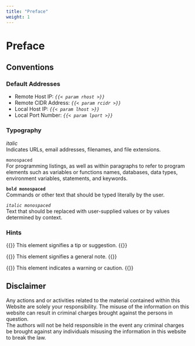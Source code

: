 ```yaml
---
title: "Preface"
weight: 1
---
```

# Preface
## Conventions

### Default Addresses

- Remote Host IP: _`{{< param rhost >}}`_
- Remote CIDR Address: _`{{< param rcidr >}}`_
- Local Host IP: _`{{< param lhost >}}`_
- Local Port Number: _`{{< param lport >}}`_

### Typography

_italic_  
Indicates URLs, email addresses, filenames, and file extensions.

`monospaced`  
For programming listings, as well as within paragraphs to refer to program elements such as variables or functions names, databases, data types, environment variables, statements, and keywords.

__`bold monospaced`__  
Commands or other text that should be typed literally by the user.

_`italic monospaced`_  
Text that should be replaced with user-supplied values or by values determined by context.

### Hints

{{<hint info>}}
This element signifies a tip or suggestion.
{{</hint>}}

{{<hint warning>}}
This element signifies a general note.
{{</hint>}}

{{<hint danger>}}
This element indicates a warning or caution.
{{</hint>}}

## Disclaimer

Any actions and or activities related to the material contained within this Website are solely your responsibility. The misuse of the information on this website can result in criminal charges brought against the persons in question.  
The authors will not be held responsible in the event any criminal charges be brought against any individuals misusing the information in this website to break the law.
